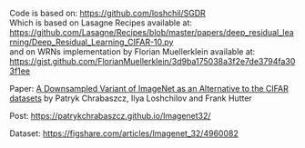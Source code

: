 Code is based on:
https://github.com/loshchil/SGDR  
Which is based on Lasagne Recipes available at: https://github.com/Lasagne/Recipes/blob/master/papers/deep_residual_learning/Deep_Residual_Learning_CIFAR-10.py  
and on WRNs implementation by Florian Muellerklein available at:   https://gist.github.com/FlorianMuellerklein/3d9ba175038a3f2e7de3794fa303f1ee


Paper: [A Downsampled Variant of ImageNet as an Alternative to the CIFAR datasets](https://arxiv.org) by Patryk Chrabaszcz, Ilya Loshchilov and Frank Hutter 

Post: https://patrykchrabaszcz.github.io/Imagenet32/

Dataset: https://figshare.com/articles/Imagenet_32/4960082
